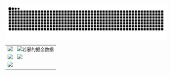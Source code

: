 <picture>
  <source
    media="(prefers-color-scheme: dark)"
    srcset="https://raw.githubusercontent.com/wjkang/wjkang/output/github-contribution-grid-snake-dark.svg"
  />
  <source
    media="(prefers-color-scheme: light)"
    srcset="https://raw.githubusercontent.com/wjkang/wjkang/output/github-contribution-grid-snake.svg"
  />
  <img
    alt="github contribution grid snake animation"
    src="https://raw.githubusercontent.com/wjkang/wjkang/output/github-contribution-grid-snake.svg"
  />
</picture>
<div align="center">
  <table border="0" width="90%" style="overflow: hidden">
    <tr>
      <td>
        <a href="https://wjkang.github.io/">
          <img
            src="https://github-readme-stats.vercel.app/api?username=wjkang&show_icons=true&icon_color=805AD5&text_color=718096&bg_color=ffffff&count_private=true&hide_border=true"
          />
        </a>
      </td>
      <td>
        <a href="https://juejin.cn/user/1767670426385528">
          <img
            src="https://4sdvg7tqbv.us.aircode.run/juejin?uid=1767670426385528&hide_border=true"
            alt="若邪的掘金数据"
            style="zoom: 100%"
            align="left"
          />
        </a>
      </td>
    </tr>
    <tr>
      <td>
        <a href="https://github.com/lowcoding/lowcode-vscode">
          <img
            src="https://github-readme-stats.vercel.app/api/pin/?username=lowcoding&repo=lowcode-vscode&show_owner=true"
          />
        </a>
      </td>
      <td>
        <a href="https://github.com/lowcoding/lowcode-mock">
          <img
            src="https://github-readme-stats.vercel.app/api/pin/?username=lowcoding&repo=lowcode-mock&show_owner=true"
          />
        </a>
      </td>
    </tr>
    <tr>
      <td>
        <a href="https://github.com/lowcode-scaffold/lowcode-materials">
          <img
            src="https://github-readme-stats.vercel.app/api/pin/?username=lowcode-scaffold&repo=lowcode-materials&show_owner=true"
          />
        </a>
      </td>
      <td></td>
    </tr>
  </table>
</div>

